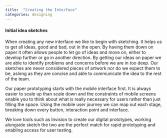 ```yaml
---
title:  "Creating the Interface"
categories: designing
---
```


<h4> Initial idea sketches </h4>

When creating any new interface we like to begin with sketching. It helps us to get all ideas, good and bad, out in the open. By having them down on paper it often allows people to let go of ideas and move on, either to develop further or go in another direction. By getting our ideas on paper we are able to identify problems and concerns before we are in too deep. Our sketches are never considered pieces of artwork nor do we expect them to be, aslong as they are concise and able to communicate the idea to the rest of the team.

Our paper prototyping starts with the mobile interface first. It is always easier to scale up than scale down and the constraints of mobile screens enable you to think about what is really necessary for users rather than just filling the space. Using the mobile user journey we can map out each stage, breaking down every button, interaction point and interface.

We love tools such as Invision to create our digital prototypes, working alongside sketch the two are the perfect match for rapid prototyping and enabling access for user testing.








